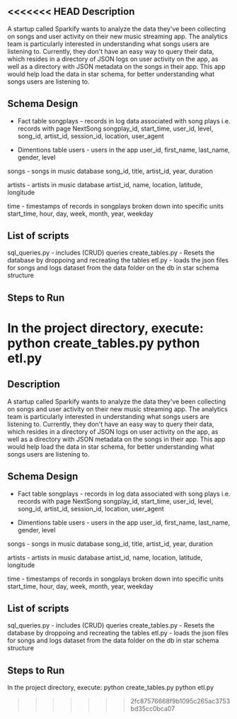 <<<<<<< HEAD
Description
--------------------
A startup called Sparkify wants to analyze the data they've been collecting on songs and user activity on their new music streaming app. The analytics team is particularly interested in understanding what songs users are listening to. Currently, they don't have an easy way to query their data, which resides in a directory of JSON logs on user activity on the app, as well as a directory with JSON metadata on the songs in their app. This app would help load the data in star schema, for better understanding what songs users are listening to.


Schema Design
-----------------------
- Fact table
songplays - records in log data associated with song plays i.e. records with page NextSong songplay_id, start_time, user_id, level, song_id, artist_id, session_id, location, user_agent

- Dimentions table
users - users in the app user_id, first_name, last_name, gender, level

songs - songs in music database song_id, title, artist_id, year, duration

artists - artists in music database artist_id, name, location, latitude, longitude

time - timestamps of records in songplays broken down into specific units start_time, hour, day, week, month, year, weekday

List of scripts
---------------------------
sql_queries.py - includes (CRUD) queries create_tables.py - Resets the database by droppoing and recreating the tables etl.py - loads the json files for songs and logs dataset from the data folder on the db in star schema structure


Steps to Run
----------------------------
In the project directory, execute:
python create_tables.py
python etl.py
=======
Description
--------------------
A startup called Sparkify wants to analyze the data they've been collecting on songs and user activity on their new music streaming app. 
The analytics team is particularly interested in understanding what songs users are listening to. 
Currently, they don't have an easy way to query their data, which resides in a directory of JSON logs on user activity on the app, 
as well as a directory with JSON metadata on the songs in their app. 
This app would help load the data in star schema, for better understanding what songs users are listening to.


Schema Design
-----------------------
- Fact table
songplays - records in log data associated with song plays i.e. records with page NextSong songplay_id, start_time, user_id, level, song_id, artist_id, session_id, location, user_agent

- Dimentions table
users - users in the app user_id, first_name, last_name, gender, level

songs - songs in music database song_id, title, artist_id, year, duration

artists - artists in music database artist_id, name, location, latitude, longitude

time - timestamps of records in songplays broken down into specific units start_time, hour, day, week, month, year, weekday

List of scripts
---------------------------
sql_queries.py - includes (CRUD) queries create_tables.py - Resets the database by droppoing and recreating the tables etl.py - loads the json files for songs and logs dataset from the data folder on the db in star schema structure


Steps to Run
----------------------------
In the project directory, execute:
python create_tables.py
python etl.py
>>>>>>> 2fc87576668f9b1095c265ac3753bd35cc0bca07
